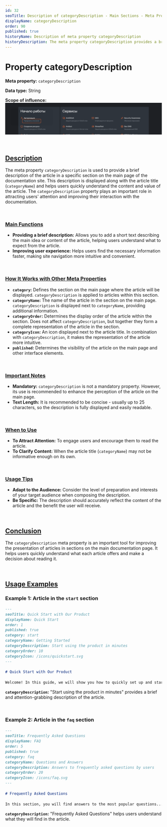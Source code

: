 ```yaml
---
id: 32
seoTitle: Description of categoryDescription - Main Sections - Meta Properties
displayName: categoryDescription
order: 90
published: true
historyName: Description of meta property categoryDescription
historyDescription: The meta property categoryDescription provides a brief description of the article in the section on the main page to improve navigation.
---
```


# Property categoryDescription

**Meta property:** `categoryDescription`

**Data type:** String

**Scope of influence:**
![Property Influence](https://raw.githubusercontent.com/SolarSpaceTech/product-documentation-help/refs/heads/main/ru/images/category-description.png)

<br/>

## [Description](description)

The meta property `categoryDescription` is used to provide a brief description of the article in a specific section on the main page of the documentation site.
This description is displayed along with the article title (`categoryName`) and helps users quickly understand the content and value of the article.
The `categoryDescription` property plays an important role in attracting users' attention and improving their interaction with the documentation.

<br/>

### [Main Functions](basic-functions)

- **Providing a brief description:** Allows you to add a short text describing the main idea or content of the article, helping users understand what to expect from the article.
- **Improving user experience:** Helps users find the necessary information faster, making site navigation more intuitive and convenient.

<br/>

### [How It Works with Other Meta Properties](with-other-properties)

- **`category`:** Defines the section on the main page where the article will be displayed. `categoryDescription` is applied to articles within this section.
- **`categoryName`:** The name of the article in the section on the main page. `categoryDescription` is displayed next to `categoryName`, providing additional information.
- **`categoryOrder`:** Determines the display order of the article within the section. Does not affect `categoryDescription`, but together they form a complete representation of the article in the section.
- **`categoryIcon`:** An icon displayed next to the article title. In combination with `categoryDescription`, it makes the representation of the article more intuitive.
- **`published`:** Determines the visibility of the article on the main page and other interface elements.

<br/>

### [Important Notes](notes)

- **Mandatory:** `categoryDescription` is not a mandatory property. However, its use is recommended to enhance the perception of the article on the main page.
- **Text Length:** It is recommended to be concise - usually up to 25 characters, so the description is fully displayed and easily readable.

<br/>

### [When to Use](when-to-use)

- **To Attract Attention:** To engage users and encourage them to read the article.
- **To Clarify Content:** When the article title (`categoryName`) may not be informative enough on its own.

<br/>

### [Usage Tips](advice)

- **Adapt to the Audience:** Consider the level of preparation and interests of your target audience when composing the description.
- **Be Specific:** The description should accurately reflect the content of the article and the benefit the user will receive.

<br/>

## [Conclusion](conclusion)

The `categoryDescription` meta property is an important tool for improving the presentation of articles in sections on the main documentation page. It helps users quickly understand what each article offers and make a decision about reading it.

<br/>

## [Usage Examples](examples)

### Example 1: Article in the `start` section

```md
---
seoTitle: Quick Start with Our Product
displayName: Quick Start
order: 1
published: true
category: start
categoryName: Getting Started
categoryDescription: Start using the product in minutes
categoryOrder: 10
categoryIcon: /icons/quickstart.svg
---

# Quick Start with Our Product

Welcome! In this guide, we will show you how to quickly set up and start working with our product...
```

**`categoryDescription`:** "Start using the product in minutes" provides a brief and attention-grabbing description of the article.

<br/>

### Example 2: Article in the `faq` section

```md
---
seoTitle: Frequently Asked Questions
displayName: FAQ
order: 5
published: true
category: faq
categoryName: Questions and Answers
categoryDescription: Answers to frequently asked questions by users
categoryOrder: 20
categoryIcon: /icons/faq.svg
---

# Frequently Asked Questions

In this section, you will find answers to the most popular questions...
```

**`categoryDescription`:** "Frequently Asked Questions" helps users understand what they will find in the article.
